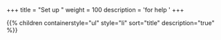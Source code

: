 +++
title = "Set up "
weight = 100
description = 'for help '
+++


{{% children containerstyle="ul" style="li" sort="title" description="true" %}}


